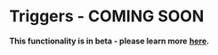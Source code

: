 # Triggers - COMING SOON

**This functionality is in beta - please learn more** **[here](beta-signup.md).**
